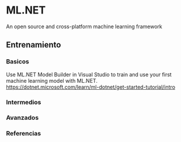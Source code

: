 

# ML.NET

An open source and cross-platform machine learning framework


## Entrenamiento

### Basicos

Use ML.NET Model Builder in Visual Studio to train and use your first machine learning model with ML.NET.
https://dotnet.microsoft.com/learn/ml-dotnet/get-started-tutorial/intro


### Intermedios


### Avanzados



### Referencias

